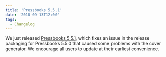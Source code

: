 ```yaml
---
title: 'Pressbooks 5.5.1'
date: '2018-09-13T12:00'
tags:
  - Changelog
---
```


We just released
[Pressbooks 5.5.1](https://github.com/pressbooks/pressbooks/releases/tag/5.5.1), which
fixes an issue in the release packaging for Pressbooks 5.5.0 that caused some problems
with the cover generator. We encourage all users to update at their earliest convenience.
